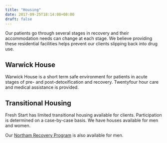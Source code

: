 ```yaml
---
title: "Housing"
date: 2017-09-25T18:14:08+08:00
draft: false
---
```


Our patients go through several stages in recovery and their accommodation needs can change at each stage. We believe providing these residential facilities helps prevent our clients slipping back into drug use.

## Warwick House

Warwick House is a short term safe environment for patients in acute stages of pre- and post-detoxification and recovery. Twentyfour hour care and medical assistance is provided.

## Transitional Housing

Fresh Start has limited transitional housing available for clients. Participation is determined on a case-by-case basis. We have houses available for men and women.

Our [Northam Recovery Program](/services/rehabilitation) is also available for men.
